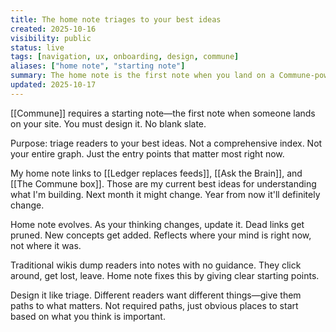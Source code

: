 ```yaml
---
title: The home note triages to your best ideas
created: 2025-10-16
visibility: public
status: live
tags: [navigation, ux, onboarding, design, commune]
aliases: ["home note", "starting note"]
summary: The home note is the first note when you land on a Commune-powered site. Everyone needs to design their starting note—it triages readers to your best ideas.
updated: 2025-10-17
---
```


[[Commune]] requires a starting note—the first note when someone lands on your site. You must design it. No blank slate.

Purpose: triage readers to your best ideas. Not a comprehensive index. Not your entire graph. Just the entry points that matter most right now.

My home note links to [[Ledger replaces feeds]], [[Ask the Brain]], and [[The Commune box]]. Those are my current best ideas for understanding what I'm building. Next month it might change. Year from now it'll definitely change.

Home note evolves. As your thinking changes, update it. Dead links get pruned. New concepts get added. Reflects where your mind is right now, not where it was.

Traditional wikis dump readers into notes with no guidance. They click around, get lost, leave. Home note fixes this by giving clear starting points.

Design it like triage. Different readers want different things—give them paths to what matters. Not required paths, just obvious places to start based on what you think is important.
